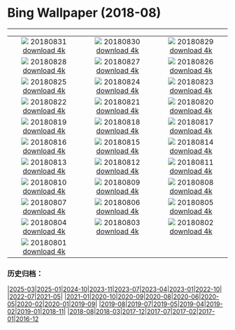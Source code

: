 # Bing Wallpaper (2018-08)
**************
| | | |
| :----: | :----: | :----: |
| ![](https://www.bing.com/az/hprichbg/rb/HighlandDancers_ZH-CN10588013331_1920x1080.jpg) 20180831 [download 4k](https://www.bing.com/az/hprichbg/rb/HighlandDancers_ZH-CN10588013331_UHD.jpg) | ![](https://www.bing.com/az/hprichbg/rb/LawnBowling_ZH-CN10492037230_1920x1080.jpg) 20180830 [download 4k](https://www.bing.com/az/hprichbg/rb/LawnBowling_ZH-CN10492037230_UHD.jpg) | ![](https://www.bing.com/az/hprichbg/rb/CastleFrankenstein_ZH-CN8604017330_1920x1080.jpg) 20180829 [download 4k](https://www.bing.com/az/hprichbg/rb/CastleFrankenstein_ZH-CN8604017330_UHD.jpg) |
| ![](https://www.bing.com/az/hprichbg/rb/MasaiWildebeest_ZH-CN9807199192_1920x1080.jpg) 20180828 [download 4k](https://www.bing.com/az/hprichbg/rb/MasaiWildebeest_ZH-CN9807199192_UHD.jpg) | ![](https://www.bing.com/az/hprichbg/rb/Number2_ZH-CN12009255937_1920x1080.jpg) 20180827 [download 4k](https://www.bing.com/az/hprichbg/rb/Number2_ZH-CN12009255937_UHD.jpg) | ![](https://www.bing.com/az/hprichbg/rb/Unisphere_ZH-CN7027287379_1920x1080.jpg) 20180826 [download 4k](https://www.bing.com/az/hprichbg/rb/Unisphere_ZH-CN7027287379_UHD.jpg) |
| ![](https://www.bing.com/az/hprichbg/rb/JeanLafitte_ZH-CN11969195990_1920x1080.jpg) 20180825 [download 4k](https://www.bing.com/az/hprichbg/rb/JeanLafitte_ZH-CN11969195990_UHD.jpg) | ![](https://www.bing.com/az/hprichbg/rb/ZHONGYUAN_ZH-CN11622221601_1920x1080.jpg) 20180824 [download 4k](https://www.bing.com/az/hprichbg/rb/ZHONGYUAN_ZH-CN11622221601_UHD.jpg) | ![](https://www.bing.com/az/hprichbg/rb/FranceMenton_ZH-CN8996032014_1920x1080.jpg) 20180823 [download 4k](https://www.bing.com/az/hprichbg/rb/FranceMenton_ZH-CN8996032014_UHD.jpg) |
| ![](https://www.bing.com/az/hprichbg/rb/AKSUP_ZH-CN14506867124_1920x1080.jpg) 20180822 [download 4k](https://www.bing.com/az/hprichbg/rb/AKSUP_ZH-CN14506867124_UHD.jpg) | ![](https://www.bing.com/az/hprichbg/rb/ManedWolf_ZH-CN10924002958_1920x1080.jpg) 20180821 [download 4k](https://www.bing.com/az/hprichbg/rb/ManedWolf_ZH-CN10924002958_UHD.jpg) | ![](https://www.bing.com/az/hprichbg/rb/ChrisFabregas_ZH-CN11030716797_1920x1080.jpg) 20180820 [download 4k](https://www.bing.com/az/hprichbg/rb/ChrisFabregas_ZH-CN11030716797_UHD.jpg) |
| ![](https://www.bing.com/az/hprichbg/rb/PineMartenScotland_ZH-CN10077017107_1920x1080.jpg) 20180819 [download 4k](https://www.bing.com/az/hprichbg/rb/PineMartenScotland_ZH-CN10077017107_UHD.jpg) | ![](https://www.bing.com/az/hprichbg/rb/SFOTarmac_ZH-CN9823345722_1920x1080.jpg) 20180818 [download 4k](https://www.bing.com/az/hprichbg/rb/SFOTarmac_ZH-CN9823345722_UHD.jpg) | ![](https://www.bing.com/az/hprichbg/rb/CanolaBeehives_ZH-CN9545312261_1920x1080.jpg) 20180817 [download 4k](https://www.bing.com/az/hprichbg/rb/CanolaBeehives_ZH-CN9545312261_UHD.jpg) |
| ![](https://www.bing.com/az/hprichbg/rb/Qxi_ZH-CN15613902048_1920x1080.jpg) 20180816 [download 4k](https://www.bing.com/az/hprichbg/rb/Qxi_ZH-CN15613902048_UHD.jpg) | ![](https://www.bing.com/az/hprichbg/rb/SkylineparkRoller_ZH-CN8492771279_1920x1080.jpg) 20180815 [download 4k](https://www.bing.com/az/hprichbg/rb/SkylineparkRoller_ZH-CN8492771279_UHD.jpg) | ![](https://www.bing.com/az/hprichbg/rb/OtterChillin_ZH-CN11488013572_1920x1080.jpg) 20180814 [download 4k](https://www.bing.com/az/hprichbg/rb/OtterChillin_ZH-CN11488013572_UHD.jpg) |
| ![](https://www.bing.com/az/hprichbg/rb/GrevysZebra_ZH-CN8656523429_1920x1080.jpg) 20180813 [download 4k](https://www.bing.com/az/hprichbg/rb/GrevysZebra_ZH-CN8656523429_UHD.jpg) | ![](https://www.bing.com/az/hprichbg/rb/BulgariaPerseids_ZH-CN11638911564_1920x1080.jpg) 20180812 [download 4k](https://www.bing.com/az/hprichbg/rb/BulgariaPerseids_ZH-CN11638911564_UHD.jpg) | ![](https://www.bing.com/az/hprichbg/rb/ElephantParade_ZH-CN13084036095_1920x1080.jpg) 20180811 [download 4k](https://www.bing.com/az/hprichbg/rb/ElephantParade_ZH-CN13084036095_UHD.jpg) |
| ![](https://www.bing.com/az/hprichbg/rb/MountainDayJapan_ZH-CN9454216848_1920x1080.jpg) 20180810 [download 4k](https://www.bing.com/az/hprichbg/rb/MountainDayJapan_ZH-CN9454216848_UHD.jpg) | ![](https://www.bing.com/az/hprichbg/rb/SmithsonianBones_ZH-CN10706349393_1920x1080.jpg) 20180809 [download 4k](https://www.bing.com/az/hprichbg/rb/SmithsonianBones_ZH-CN10706349393_UHD.jpg) | ![](https://www.bing.com/az/hprichbg/rb/HuaynaPicchu_ZH-CN9938663347_1920x1080.jpg) 20180808 [download 4k](https://www.bing.com/az/hprichbg/rb/HuaynaPicchu_ZH-CN9938663347_UHD.jpg) |
| ![](https://www.bing.com/az/hprichbg/rb/HighlandTige_ZH-CN11284423315_1920x1080.jpg) 20180807 [download 4k](https://www.bing.com/az/hprichbg/rb/HighlandTige_ZH-CN11284423315_UHD.jpg) | ![](https://www.bing.com/az/hprichbg/rb/SchonnbrunnPark_ZH-CN8641092561_1920x1080.jpg) 20180806 [download 4k](https://www.bing.com/az/hprichbg/rb/SchonnbrunnPark_ZH-CN8641092561_UHD.jpg) | ![](https://www.bing.com/az/hprichbg/rb/PortAntonio_ZH-CN10325538004_1920x1080.jpg) 20180805 [download 4k](https://www.bing.com/az/hprichbg/rb/PortAntonio_ZH-CN10325538004_UHD.jpg) |
| ![](https://www.bing.com/az/hprichbg/rb/LovePark_ZH-CN10739395628_1920x1080.jpg) 20180804 [download 4k](https://www.bing.com/az/hprichbg/rb/LovePark_ZH-CN10739395628_UHD.jpg) | ![](https://www.bing.com/az/hprichbg/rb/FringeFireworks_ZH-CN10750567003_1920x1080.jpg) 20180803 [download 4k](https://www.bing.com/az/hprichbg/rb/FringeFireworks_ZH-CN10750567003_UHD.jpg) | ![](https://www.bing.com/az/hprichbg/rb/BadlandsCycle_ZH-CN11688990875_1920x1080.jpg) 20180802 [download 4k](https://www.bing.com/az/hprichbg/rb/BadlandsCycle_ZH-CN11688990875_UHD.jpg) |
| ![](https://www.bing.com/az/hprichbg/rb/NebutaFloat_ZH-CN10266438691_1920x1080.jpg) 20180801 [download 4k](https://www.bing.com/az/hprichbg/rb/NebutaFloat_ZH-CN10266438691_UHD.jpg) |  |  |

### 历史归档：

|[2025-03](bing/2025-03/2025-03.md)|[2025-01](bing/2025-01/2025-01.md)|[2024-10](bing/2024-10/2024-10.md)|[2023-11](bing/2023-11/2023-11.md)|[2023-07](bing/2023-07/2023-07.md)|[2023-04](bing/2023-04/2023-04.md)|[2023-01](bing/2023-01/2023-01.md)|[2022-10](bing/2022-10/2022-10.md)|
|[2022-07](bing/2022-07/2022-07.md)|[2021-05](bing/2021-05/2021-05.md)|
|[2021-01](bing/2021-01/2021-01.md)|[2020-10](bing/2020-10/2020-10.md)|[2020-09](bing/2020-09/2020-09.md)|[2020-08](bing/2020-08/2020-08.md)|[2020-06](bing/2020-06/2020-06.md)|[2020-05](bing/2020-05/2020-05.md)|[2020-02](bing/2020-02/2020-02.md)|[2020-01](bing/2020-01/2020-01.md)|[2019-09](bing/2019-09/2019-09.md)|
|[2019-08](bing/2019-08/2019-08.md)|[2019-07](bing/2019-07/2019-07.md)|[2019-05](bing/2019-05/2019-05.md)|[2019-04](bing/2019-04/2019-04.md)|[2019-02](bing/2019-02/2019-02.md)|[2019-01](bing/2019-01/2019-01.md)|[2018-11](bing/2018-11/2018-11.md)|
|[2018-08](bing/2018-08/2018-08.md)|[2018-03](bing/2018-03/2018-03.md)|[2017-12](bing/2017-12/2017-12.md)|[2017-07](bing/2017-07/2017-07.md)|[2017-02](bing/2017-02/2017-02.md)|[2017-01](bing/2017-01/2017-01.md)|[2016-12](bing/2016-12/2016-12.md)